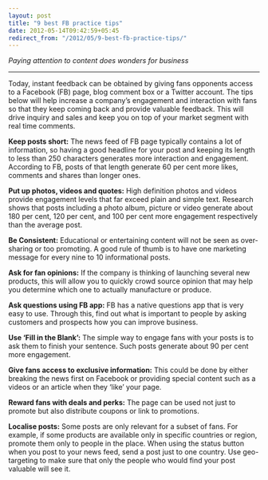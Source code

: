 ```yaml
---
layout: post
title: "9 best FB practice tips"
date: 2012-05-14T09:42:59+05:45
redirect_from: "/2012/05/9-best-fb-practice-tips/"
---
```


*Paying attention to content does wonders for business*

---

Today, instant feedback can be obtained by giving fans opponents access to a Facebook (FB) page, blog comment box or a Twitter account. The tips below will help increase a company’s engagement and interaction with fans so that they keep coming back and provide valuable feedback. This will drive inquiry and sales and keep you on top of your market segment with real time comments.

**Keep posts short:** The news feed of FB page typically contains a lot of information, so having a good headline for your post and keeping its length to less than 250 characters generates more interaction and engagement. According to FB, posts of that length generate 60 per cent more likes, comments and shares than longer ones.

**Put up photos, videos and quotes:** High definition photos and videos provide engagement levels that far exceed plain and simple text. Research shows that posts including a photo album, picture or video generate about 180 per cent, 120 per cent, and 100 per cent more engagement respectively than the average post.

**Be Consistent:** Educational or entertaining content will not be seen as over-sharing or too promoting. A good rule of thumb is to have one marketing message for every nine to 10 informational posts.

**Ask for fan opinions:** If the company is thinking of launching several new products, this will allow you to quickly crowd source opinion that may help you determine which one to actually manufacture or produce.

**Ask questions using FB app:** FB has a native questions app that is very easy to use. Through this, find out what is important to people by asking customers and prospects how you can improve business.

**Use ‘Fill in the Blank’:** The simple way to engage fans with your posts is to ask them to finish your sentence. Such posts generate about 90 per cent more engagement.

**Give fans access to exclusive information:** This could be done by either breaking the news first on Facebook or providing special content such as a videos or an article when they ‘like’ your page.

**Reward fans with deals and perks:** The page can be used not just to promote but also distribute coupons or link to promotions.

**Localise posts:** Some posts are only relevant for a subset of fans. For example, if some products are available only in specific countries or region, promote them only to people in the place. When using the status button when you post to your news feed, send a post just to one country. Use geo-targeting to make sure that only the people who would find your post valuable will see it.
